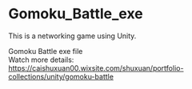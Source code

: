 # Gomoku_Battle_exe
This is a networking game using Unity.

Gomoku Battle exe file<br/>
Watch more details: <br/>
https://caishuxuan00.wixsite.com/shuxuan/portfolio-collections/unity/gomoku-battle
